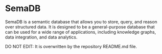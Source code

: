 # SemaDB

SemaDB is a semantic database that allows you to store, query, and reason over structured data. It is designed to be a general-purpose database that can be used for a wide range of applications, including knowledge graphs, data integration, and data analytics.

DO NOT EDIT: It is overwritten by the repository README.md file.